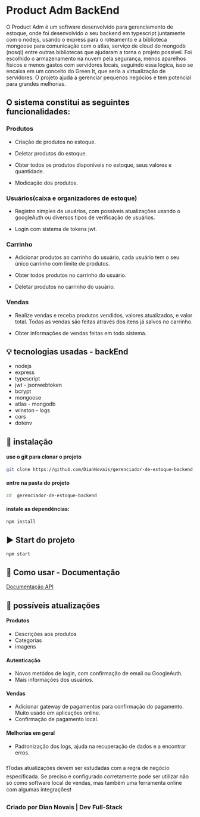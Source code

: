 # Product Adm BackEnd

O Product Adm é um software desenvolvido para gerenciamento de estoque, onde foi desenvolvido o seu backend em typescript juntamente com o nodejs, usando o express para o roteamento e a biblioteca mongoose para comunicação com o atlas, serviço de cloud do mongodb (nosql) entre outras bibliotecas que ajudaram a torna o projeto possível. Foi escolhido o armazenamento na nuvem pela segurança, menos aparelhos físicos e menos gastos com servidores locais, seguindo essa logica, isso se encaixa em um conceito do Green It, que seria a virtualização de servidores. O projeto ajuda a gerenciar pequenos negócios e tem potencial para grandes melhorias.

## O sistema constitui as seguintes funcionalidades:

### Produtos
- Criação de produtos no estoque.

- Deletar produtos do estoque.

- Obter todos os produtos disponíveis no estoque, seus valores e quantidade.

- Modicação dos produtos.

### Usuários(caixa e organizadores de estoque)
- Registro simples de usuários, com possíveis atualizações usando o googleAuth ou diversos tipos de verificação de usuários.

- Login com sistema de tokens jwt.

### Carrinho
- Adicionar produtos ao carrinho do usuário, cada usuário tem o seu único carrinho com limite de produtos.

- Obter todos produtos no carrinho do usuário.

- Deletar produtos no carrinho do usuário.

### Vendas
- Realize vendas e receba produtos vendidos, valores atualizados, e valor total. Todas as vendas são feitas através dos itens já salvos no carrinho.

- Obter informações de vendas feitas em todo sistema.


## 💡 tecnologias usadas - backEnd
- nodejs
- express
- typescript
- jwt - jsonwebtoken
- bcrypt
- mongoose
- atlas - mongodb
- winston - logs
- cors
- dotenv

## 🔧 instalação 

#### use o git para clonar o projeto
```bash
git clone https://github.com/DianNovais/gerenciador-de-estoque-backend.git 
```

#### entre na pasta do projeto
```bash
cd  gerenciador-de-estoque-backend
```

#### instale as dependências:
```bash
npm install
```

## ▶️ Start do projeto
```bash
npm start
```

## 📒 Como usar - Documentação
[Documentação API](https://documenter.getpostman.com/view/23404987/2sAXjGcDuK)

## 🌟 possíveis atualizações
#### Produtos
- Descrições aos produtos
- Categorias
- imagens
#### Autenticação
- Novos metódos de login, com confirmação de email ou GoogleAuth.
- Mais informações dos usuários.
#### Vendas
- Adicionar gateway de pagamentos para confirmação do pagamento. Muito usado em aplicações online.
- Confirmação de pagamento local.

#### Melhorias em geral
- Padronização dos logs, ajuda na recuperação de dados e a encontrar erros.

###
❗Todas atualizações devem ser estudadas com a regra de negócio especificada. Se preciso e configurado corretamente pode ser utilizar não só como software local de vendas, mas também uma ferramenta online com algumas integrações❗

### Criado por Dian Novais | Dev Full-Stack
